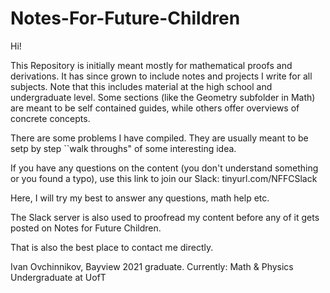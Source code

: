 # Notes-For-Future-Children
Hi!

This Repository is initially meant mostly for mathematical proofs and derivations. It has since grown to include notes and projects I write for all subjects. Note that this includes material at the high school and undergraduate level. 
Some sections (like the Geometry subfolder in Math) are meant to be self contained guides, while others offer overviews of concrete concepts.
<!--#Some sections can be used to "complement your courses".-->
There are some problems I have compiled. They are usually meant to be setp by step ``walk throughs" of some interesting idea. 

<!--There are currently two versions of this Google Drive:-->
<!--#YRDSB VERSION: tinyurl.com/NotesForFutureChildrenYRDSB-->
<!--#Personal Account Version:  tinyurl.com/NFFCP-->

<!--#Starting Summer of 2021, only the Personal Account Version will be maintained (because I will graduate).-->

If you have any questions on the content (you don't understand something or you found a typo),
use this link to join our Slack: tinyurl.com/NFFCSlack

Here, I will try my best to answer any questions, math help etc. 

The Slack server is also used to proofread my content before any of it gets posted on Notes for Future Children. 

That is also the best place to contact me directly.

Ivan Ovchinnikov, Bayview 2021 graduate. 
Currently: Math & Physics Undergraduate at UofT
